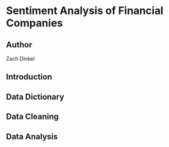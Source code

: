 # Sentiment Analysis of Financial Companies
 
## Author
Zach Dinkel

## Introduction


## Data Dictionary


## Data Cleaning


## Data Analysis

